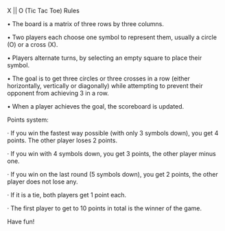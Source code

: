 X || O (Tic Tac Toe) Rules

• The board is a matrix of three rows by three columns.

• Two players each choose one symbol to represent them, usually a circle (O) or a cross (X).

• Players alternate turns, by selecting an empty square to place their symbol.

• The goal is to get three circles or three crosses in a row (either horizontally, vertically or diagonally) while attempting to prevent their opponent from achieving 3 in a row.

• When a player achieves the goal, the scoreboard is updated.

 

Points system:

·      If you win the fastest way possible (with only 3 symbols down), you get 4 points. The other player loses 2 points.

·      If you win with 4 symbols down, you get 3 points, the other player minus one.

·      If you win on the last round (5 symbols down), you get 2 points, the other player does not lose any.

·      If it is a tie, both players get 1 point each.

·      The first player to get to 10 points in total is the winner of the game.

 

Have fun!
